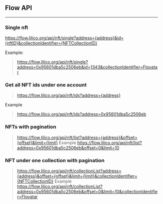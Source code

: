 ## Flow API
---

### Single nft

https://flow.lilico.org/api/nft/single?address={address}&id={nftID}&collectionIdentifier={NFTCollectionID}

Example:
> https://flow.lilico.org/api/nft/single?address=0x95601dba5c2506eb&id=1343&collectionIdentifier=Flovatar
### Get all NFT ids under one account
> https://flow.lilico.org/api/nft/ids?address={address}

Example
> https://flow.lilico.org/api/nft/ids?address=0x95601dba5c2506eb
### NFTs with pagination
> https://flow.lilico.org/api/nft/list?address={address}&offset={offset}&limit={limit}
Example
> https://flow.lilico.org/api/nft/list?address=0x95601dba5c2506eb&offset=0&limit=10
### NFT under one collection with pagination
> https://flow.lilico.org/api/nft/collectionList?address={address}&offset={offset}&limit={limit}&collectionIdentifier={NFTCollectionID}
Example
> https://flow.lilico.org/api/nft/collectionList?address=0x95601dba5c2506eb&offset=0&limit=10&collectionIdentifier=Flovatar